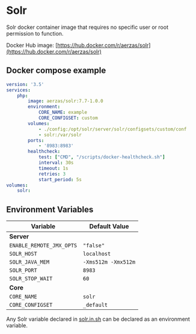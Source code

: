# Solr

Solr docker container image that requires no specific user or root permission to function.

Docker Hub image: [https://hub.docker.com/r/aerzas/solr](https://hub.docker.com/r/aerzas/solr)

## Docker compose example

```yaml
version: '3.5'
services:
    php:
        image: aerzas/solr:7.7-1.0.0
        environment:
            CORE_NAME: example
            CORE_CONFIGSET: custom
        volumes:
            - ./config:/opt/solr/server/solr/configsets/custom/conf
            - solr:/var/solr
        ports:
            - '8983:8983'
        healthcheck:
            test: ["CMD", "/scripts/docker-healthcheck.sh"]
            interval: 30s
            timeout: 1s
            retries: 3
            start_period: 5s
volumes:
    solr:
```

## Environment Variables

| Variable | Default Value
| --- | ---
| **Server**
| `ENABLE_REMOTE_JMX_OPTS` | `"false"`
| `SOLR_HOST` | `localhost`
| `SOLR_JAVA_MEM` | `-Xms512m -Xmx512m`
| `SOLR_PORT` | `8983`
| `SOLR_STOP_WAIT` | `60`
| **Core**
| `CORE_NAME` | `solr`
| `CORE_CONFIGSET` | `_default`

Any Solr variable declared in [solr.in.sh](https://github.com/apache/lucene-solr/blob/master/solr/bin/solr.in.sh) can be
declared as an environment variable.
